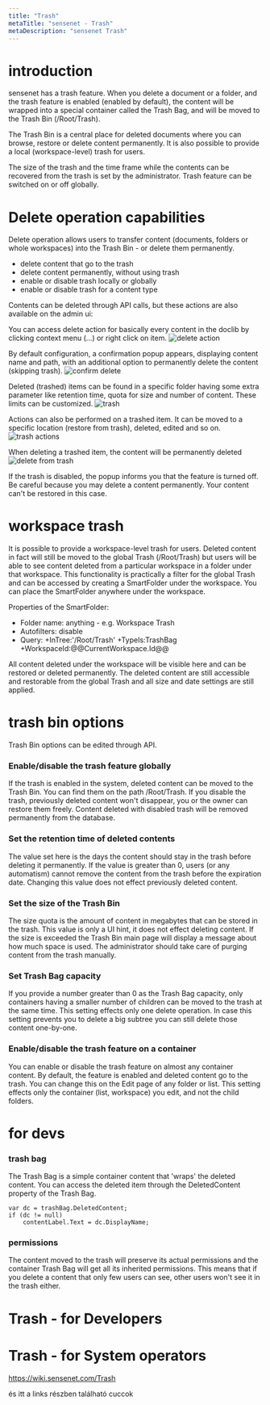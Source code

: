 ```yaml
---
title: "Trash"
metaTitle: "sensenet - Trash"
metaDescription: "sensenet Trash"
---
```


# introduction
sensenet has a trash feature. When you delete a document or a folder, and the trash feature is enabled (enabled by default), the content will be wrapped into a special container called the Trash Bag, and will be moved to the Trash Bin (/Root/Trash). 

The Trash Bin is a central place for deleted documents where you can browse, restore or delete content permanently. It is also possible to provide a local (workspace-level) trash for users.

The size of the trash and the time frame while the contents can be recovered from the trash is set by the administrator. Trash feature can be switched on or off globally.

# Delete operation capabilities
Delete operation allows users to transfer content (documents, folders or whole workspaces) into the Trash Bin - or delete them permanently.

- delete content that go to the trash
- delete content permanently, without using trash
- enable or disable trash locally or globally
- enable or disable trash for a content type

Contents can be deleted through API calls, but these actions are also available on the admin ui:

You can access delete action for basically every content in the doclib by clicking context menu (...) or right click on item.
![delete action](./img/delete_contextmenu.png)


By default configuration, a confirmation popup appears, displaying content name and path, with an additional option to permanently delete the content (skipping trash). 
![confirm delete](./img/confirm.png)

Deleted (trashed) items can be found in a specific folder having some extra parameter like retention time, quota for size and number of content. These limits can be customized.
![trash](./img/trasheditem.png)

Actions can also be performed on a trashed item. It can be moved to a specific location (restore from trash), deleted, edited and so on.
![trash actions](./img/trash_actions.png)

When deleting a trashed item, the content will be permanently deleted
![delete from trash](./img/permanentdelete.png)

If the trash is disabled, the popup informs you that the feature is turned off. Be careful because you may delete a content permanently. Your content can't be restored in this case.


# workspace trash

It is possible to provide a workspace-level trash for users. Deleted content in fact will still be moved to the global Trash (/Root/Trash) but users will be able to see content deleted from a particular workspace in a folder under that workspace. This functionality is practically a filter for the global Trash and can be accessed by creating a SmartFolder under the workspace. You can place the SmartFolder anywhere under the workspace.

Properties of the SmartFolder:
- Folder name: anything - e.g. Workspace Trash
- Autofilters: disable
- Query: +InTree:'/Root/Trash' +TypeIs:TrashBag +WorkspaceId:@@CurrentWorkspace.Id@@

All content deleted under the workspace will be visible here and can be restored or deleted permanently. The deleted content are still accessible and restorable from the global Trash and all size and date settings are still applied.

# trash bin options
Trash Bin options can be edited through API. 

### Enable/disable the trash feature globally

If the trash is enabled in the system, deleted content can be moved to the Trash Bin. You can find them on the path /Root/Trash.
If you disable the trash, previously deleted content won't disappear, you or the owner can restore them freely. Content deleted with disabled trash will be removed permanently from the database.

### Set the retention time of deleted contents

The value set here is the days the content should stay in the trash before deleting it permanently. If the value is greater than 0, users (or any automatism) cannot remove the content from the trash before the expiration date. Changing this value does not effect previously deleted content.

### Set the size of the Trash Bin

The size quota is the amount of content in megabytes that can be stored in the trash. This value is only a UI hint, it does not effect deleting content. If the size is exceeded the Trash Bin main page will display a message about how much space is used. The administrator should take care of purging content from the trash manually.

### Set Trash Bag capacity

If you provide a number greater than 0 as the Trash Bag capacity, only containers having a smaller number of children can be moved to the trash at the same time. This setting effects only one delete operation. In case this setting prevents you to delete a big subtree you can still delete those content one-by-one.

### Enable/disable the trash feature on a container

You can enable or disable the trash feature on almost any container content. By default, the feature is enabled and deleted content go to the trash. You can change this on the Edit page of any folder or list. This setting effects only the container (list, workspace) you edit, and not the child folders.

# for devs

### trash bag

The Trash Bag is a simple container content that 'wraps' the deleted content. You can access the deleted item through the DeletedContent property of the Trash Bag.

```
var dc = trashBag.DeletedContent;
if (dc != null)
	contentLabel.Text = dc.DisplayName;
```

### permissions

The content moved to the trash will preserve its actual permissions and the container Trash Bag will get all its inherited permissions. This means that if you delete a content that only few users can see, other users won't see it in the trash either.

# Trash - for Developers
# Trash - for System operators

https://wiki.sensenet.com/Trash

és itt a links részben található cuccok
